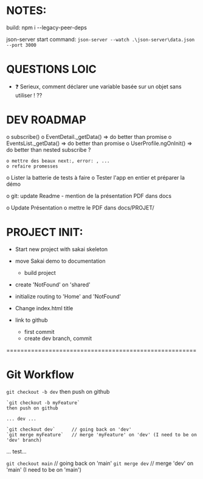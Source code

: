 # NOTES:
build:
npm i --legacy-peer-deps

json-server start command:
`json-server --watch .\json-server\data.json --port 3000`


# QUESTIONS LOIC
- ❓ Serieux, comment déclarer une variable basée sur un objet sans utiliser ! ??


# DEV ROADMAP
o subscribe()
	o EventDetail._getData() => do better than promise
	o EventsList._getData() => do better than promise
	o UserProfile.ngOnInit() => do better than nested subscribe ?

	o mettre des beaux next:, error: , ...
	o refaire promesses

o Lister la batterie de tests à faire
	o Tester l'app en entier et préparer la démo

o git: update Readme
	- mention de la présentation PDF dans docs

o Update Présentation
	o mettre le PDF dans docs/PROJET/


# PROJECT INIT: 
- Start new project with sakai skeleton
- move Sakai demo to documentation
	- build project
- create 'NotFound' on 'shared'
- initialize routing to 'Home' and 'NotFound'

- Change index.html title

- link to github
	- first commit
	- create dev branch, commit

======================================================

# Git Workflow
`git checkout -b dev`
then push on github

	`git checkout -b myFeature`
	then push on github

	... dev ...

	`git checkout dev`		// going back on 'dev'
	`git merge myFeature` 	// merge 'myFeature' on 'dev' (I need to be on 'dev' branch)

... test...

`git checkout main` 		// going back on 'main'
`git merge dev` 			// merge 'dev' on 'main' (I need to be on 'main')
